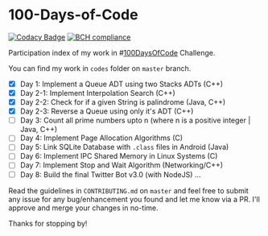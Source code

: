 # 100-Days-of-Code
[![Codacy Badge](https://api.codacy.com/project/badge/Grade/6f7d66330faa4ccf8c01323922131403)](https://www.codacy.com/app/sambhavjain2612/100-Days-of-Code?utm_source=github.com&amp;utm_medium=referral&amp;utm_content=sambhav2612/100-Days-of-Code&amp;utm_campaign=Badge_Grade)
[![BCH compliance](https://bettercodehub.com/edge/badge/sambhav2612/100-Days-of-Code?branch=master)](https://bettercodehub.com/)   

Participation index of my work in #[100DaysOfCode](https://100daysofcode.com) Challenge.

You can find my work in ```codes``` folder on ```master``` branch.

- [x] Day 1: Implement a Queue ADT using two Stacks ADTs (C++)   
- [x] Day 2-1: Implement Interpolation Search (C++)
- [x] Day 2-2: Check for if a given String is palindrome (Java, C++)
- [x] Day 2-3: Reverse a Queue using only it's ADT (C++)
- [ ] Day 3: Count all prime numbers upto n (where n is a positive integer | Java, C++)
- [ ] Day 4: Implement Page Allocation Algorithms (C)
- [ ] Day 5: Link SQLite Database with ```.class``` files in Android (Java)   
- [ ] Day 6: Implement IPC Shared Memory in Linux Systems (C)    
- [ ] Day 7: Implement Stop and Wait Algorithm (Networking/C++)   
- [ ] Day 8: Build the final Twitter Bot v3.0 (with NodeJS)
...

Read the guidelines in ```CONTRIBUTING.md``` on ```master``` and feel free to submit any issue for any bug/enhancement you found and let me know via a PR. I'll approve and merge your changes in no-time. 

Thanks for stopping by!
